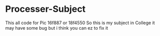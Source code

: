 # Processer-Subject
This all code for Pic 16f887 or 18f4550
So this is my subject in College it may have some bug but i think you can ez to fix it
